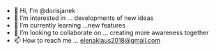 - 👋 Hi, I’m @dorisjanek
- 👀 I’m interested in ... developments of new ideas
- 🌱 I’m currently learning ...new features
- 💞️ I’m looking to collaborate on ... creating more awareness together
- 📫 How to reach me ... elenaklaus2018@gmail.com

<!---
dorisjanek/dorisjanek is a ✨ special ✨ repository because its `README.md` (this file) appears on your GitHub profile.
You can click the Preview link to take a look at your changes.
--->
